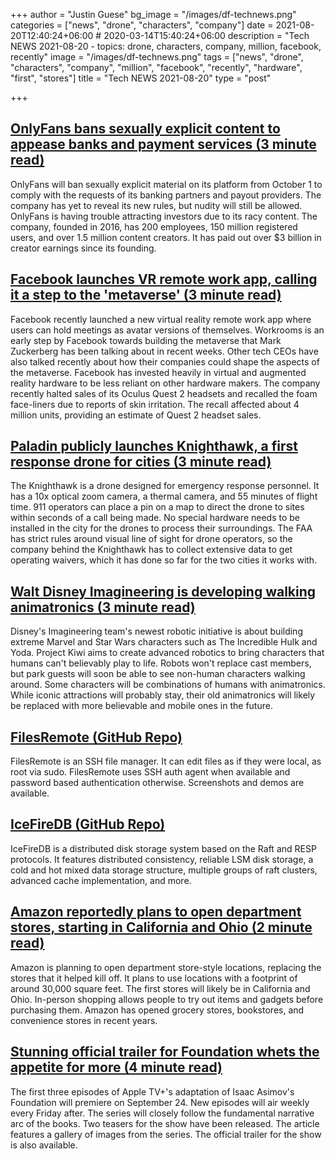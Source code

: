 +++
author = "Justin Guese"
bg_image = "/images/df-technews.png"
categories = ["news", "drone", "characters", "company"]
date = 2021-08-20T12:40:24+06:00 # 2020-03-14T15:40:24+06:00
description = "Tech NEWS 2021-08-20 - topics: drone, characters, company, million, facebook, recently"
image = "/images/df-technews.png"
tags = ["news", "drone", "characters", "company", "million", "facebook", "recently", "hardware", "first", "stores"]
title = "Tech NEWS 2021-08-20"
type = "post"

+++

## [OnlyFans bans sexually explicit content to appease banks and payment services (3 minute read)](https://arstechnica.com/tech-policy/2021/08/onlyfans-bans-sexually-explicit-content-to-appease-banks-and-payment-services/)

OnlyFans will ban sexually explicit material on its platform from October 1 to comply with the requests of its banking partners and payout providers. The company has yet to reveal its new rules, but nudity will still be allowed. OnlyFans is having trouble attracting investors due to its racy content. The company, founded in 2016, has 200 employees, 150 million registered users, and over 1.5 million content creators. It has paid out over $3 billion in creator earnings since its founding.

## [Facebook launches VR remote work app, calling it a step to the 'metaverse' (3 minute read)](https://www.cnbc.com/2021/08/19/facebook-launches-vr-remote-work-app-calling-it-a-step-to-the-metaverse.html)

Facebook recently launched a new virtual reality remote work app where users can hold meetings as avatar versions of themselves. Workrooms is an early step by Facebook towards building the metaverse that Mark Zuckerberg has been talking about in recent weeks. Other tech CEOs have also talked recently about how their companies could shape the aspects of the metaverse. Facebook has invested heavily in virtual and augmented reality hardware to be less reliant on other hardware makers. The company recently halted sales of its Oculus Quest 2 headsets and recalled the foam face-liners due to reports of skin irritation. The recall affected about 4 million units, providing an estimate of Quest 2 headset sales.

## [Paladin publicly launches Knighthawk, a first response drone for cities (3 minute read)](https://techcrunch.com/2021/08/19/paladin-publicly-launches-knighthawk-a-first-response-drone-for-cities/)

The Knighthawk is a drone designed for emergency response personnel. It has a 10x optical zoom camera, a thermal camera, and 55 minutes of flight time. 911 operators can place a pin on a map to direct the drone to sites within seconds of a call being made. No special hardware needs to be installed in the city for the drones to process their surroundings. The FAA has strict rules around visual line of sight for drone operators, so the company behind the Knighthawk has to collect extensive data to get operating waivers, which it has done so far for the two cities it works with.

## [Walt Disney Imagineering is developing walking animatronics (3 minute read)](https://nerdist.com/article/disney-parks-robots-walking-animatronics-imagineering-baby-groot/)

Disney's Imagineering team's newest robotic initiative is about building extreme Marvel and Star Wars characters such as The Incredible Hulk and Yoda. Project Kiwi aims to create advanced robotics to bring characters that humans can't believably play to life. Robots won't replace cast members, but park guests will soon be able to see non-human characters walking around. Some characters will be combinations of humans with animatronics. While iconic attractions will probably stay, their old animatronics will likely be replaced with more believable and mobile ones in the future.

## [FilesRemote (GitHub Repo)](https://github.com/allanrbo/filesremote)

FilesRemote is an SSH file manager. It can edit files as if they were local, as root via sudo. FilesRemote uses SSH auth agent when available and password based authentication otherwise. Screenshots and demos are available.

## [IceFireDB (GitHub Repo)](https://github.com/gitsrc/IceFireDB)

IceFireDB is a distributed disk storage system based on the Raft and RESP protocols. It features distributed consistency, reliable LSM disk storage, a cold and hot mixed data storage structure, multiple groups of raft clusters, advanced cache implementation, and more.

## [Amazon reportedly plans to open department stores, starting in California and Ohio (2 minute read)](https://www.theverge.com/2021/8/19/22632141/amazon-mall-department-store-retail-rumor)

Amazon is planning to open department store-style locations, replacing the stores that it helped kill off. It plans to use locations with a footprint of around 30,000 square feet. The first stores will likely be in California and Ohio. In-person shopping allows people to try out items and gadgets before purchasing them. Amazon has opened grocery stores, bookstores, and convenience stores in recent years.

## [Stunning official trailer for Foundation whets the appetite for more (4 minute read)](https://arstechnica.com/gaming/2021/08/an-empire-falls-in-full-trailer-for-apple-tvs-adaptation-of-foundation/)

The first three episodes of Apple TV+'s adaptation of Isaac Asimov's Foundation will premiere on September 24. New episodes will air weekly every Friday after. The series will closely follow the fundamental narrative arc of the books. Two teasers for the show have been released. The article features a gallery of images from the series. The official trailer for the show is also available.

